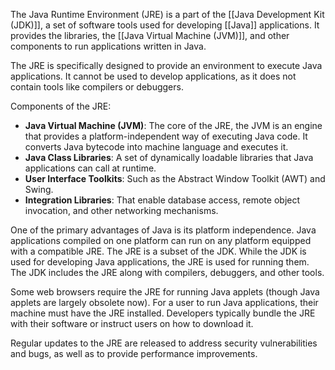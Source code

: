 The Java Runtime Environment (JRE) is a part of the [[Java Development Kit (JDK)]], a set of software tools used for developing [[Java]] applications. It provides the libraries, the [[Java Virtual Machine (JVM)]], and other components to run applications written in Java.

The JRE is specifically designed to provide an environment to execute Java applications. It cannot be used to develop applications, as it does not contain tools like compilers or debuggers.

Components of the JRE:

- **Java Virtual Machine (JVM)**: The core of the JRE, the JVM is an engine that provides a platform-independent way of executing Java code. It converts Java bytecode into machine language and executes it.
- **Java Class Libraries**: A set of dynamically loadable libraries that Java applications can call at runtime.
- **User Interface Toolkits**: Such as the Abstract Window Toolkit (AWT) and Swing.
- **Integration Libraries**: That enable database access, remote object invocation, and other networking mechanisms.

One of the primary advantages of Java is its platform independence. Java applications compiled on one platform can run on any platform equipped with a compatible JRE. The JRE is a subset of the JDK. While the JDK is used for developing Java applications, the JRE is used for running them. The JDK includes the JRE along with compilers, debuggers, and other tools.

Some web browsers require the JRE for running Java applets (though Java applets are largely obsolete now). For a user to run Java applications, their machine must have the JRE installed. Developers typically bundle the JRE with their software or instruct users on how to download it.

Regular updates to the JRE are released to address security vulnerabilities and bugs, as well as to provide performance improvements.